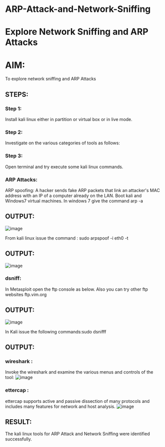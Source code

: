 # ARP-Attack-and-Network-Sniffing
# Explore Network Sniffing and ARP Attacks

# AIM:
To explore network sniffing and ARP Attacks

## STEPS:
### Step 1:
Install kali linux either in partition or virtual box or in live mode.

### Step 2:
Investigate on the various categories of tools as follows:

### Step 3:
Open terminal and try execute some kali linux commands.

### ARP Attacks:  
ARP spoofing: A hacker sends fake ARP packets that link an attacker's MAC address with an IP of a computer already on the LAN. 
Boot kali and Windows7 virtual machines.
In windows 7 give the command arp -a

## OUTPUT:
![image](https://github.com/Priya-Loganathan/ARP-Attack-and-Network-Sniffing/assets/121166075/0c6e5c07-f918-4e48-8060-7e56d40fba5e)

From kali linux issue the command :
sudo arpspoof -i eth0 -t <target system> <gateway>

## OUTPUT:
![image](https://github.com/Priya-Loganathan/ARP-Attack-and-Network-Sniffing/assets/121166075/d4c15539-a63b-4bac-8576-9381e6993ee7)

### dsniff:
In Metasploit open the ftp console as below. Also you can try other ftp websites ftp.vim.org

## OUTPUT:
![image](https://github.com/Priya-Loganathan/ARP-Attack-and-Network-Sniffing/assets/121166075/61d32b1d-cf6b-40f5-8c14-3586382b6b9b)

In Kali issue the following commands:sudo dsnifff

## OUTPUT:
### wireshark :
Invoke the wireshark and examine the various menus  and controls of the tool:
![image](https://github.com/Priya-Loganathan/ARP-Attack-and-Network-Sniffing/assets/121166075/d94f0ac8-3224-490d-8535-3f8ce4a838ff)

### ettercap :
ettercap supports active and passive dissection of many protocols and includes many features for network and host analysis.
![image](https://github.com/Priya-Loganathan/ARP-Attack-and-Network-Sniffing/assets/121166075/1a7bb3fe-0aa3-44a2-ad09-04a8353ad9be)

## RESULT:
The kali linux tools for ARP Attack and Network Sniffing were identified successfully.

